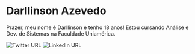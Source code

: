 # Darllinson Azevedo

Prazer, meu nome é Darllinson e tenho 18 anos! Estou cursando Análise e Dev. de Sistemas na Faculdade Uniamérica.

![Twitter URL](https://img.shields.io/twitter/url?color=red&label=%40_darllinson&logo=twitter&logoColor=white&style=flat-square&url=https%3A%2F%2Ftwitter.com%2F_darllinson)
![LinkedIn URL](https://img.shields.io/twitter/url?color=red&label=Darllinson%20Azevedo&logo=linkedin&logoColor=white&style=flat-square&url=https%3A%2F%2Fwww.linkedin.com%2Fin%2Fdarllinson-azevedo%2F)
